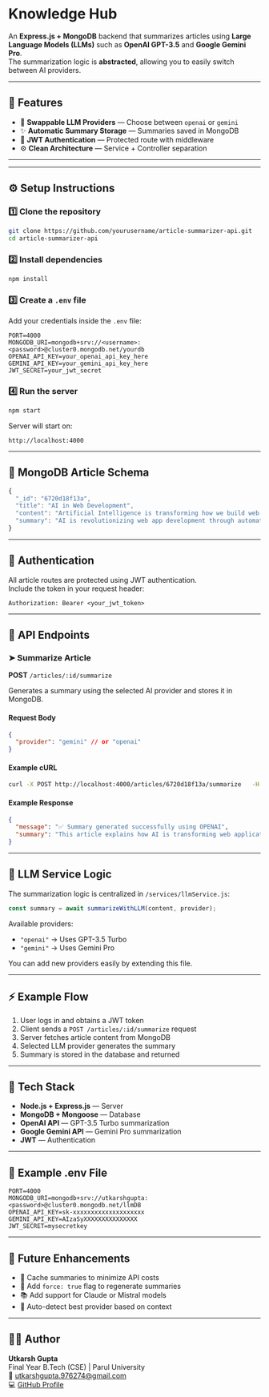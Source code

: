 # Knowledge Hub

An **Express.js + MongoDB** backend that summarizes articles using **Large Language Models (LLMs)** such as **OpenAI GPT-3.5** and **Google Gemini Pro**.  
The summarization logic is **abstracted**, allowing you to easily switch between AI providers.

---

## 🚀 Features

- 🧩 **Swappable LLM Providers** — Choose between `openai` or `gemini`
- ✨ **Automatic Summary Storage** — Summaries saved in MongoDB
- 🔐 **JWT Authentication** — Protected route with middleware
- ⚙️ **Clean Architecture** — Service + Controller separation

---


---

## ⚙️ Setup Instructions

### 1️⃣ Clone the repository
```bash
git clone https://github.com/yourusername/article-summarizer-api.git
cd article-summarizer-api
```

### 2️⃣ Install dependencies
```bash
npm install
```

### 3️⃣ Create a `.env` file
Add your credentials inside the `.env` file:

```env
PORT=4000
MONGODB_URI=mongodb+srv://<username>:<password>@cluster0.mongodb.net/yourdb
OPENAI_API_KEY=your_openai_api_key_here
GEMINI_API_KEY=your_gemini_api_key_here
JWT_SECRET=your_jwt_secret
```

### 4️⃣ Run the server
```bash
npm start
```

Server will start on:
```
http://localhost:4000
```

---

## 🧱 MongoDB Article Schema

```js
{
  "_id": "6720d18f13a",
  "title": "AI in Web Development",
  "content": "Artificial Intelligence is transforming how we build web apps...",
  "summary": "AI is revolutionizing web app development through automation and personalization."
}
```

---

## 🔑 Authentication

All article routes are protected using JWT authentication.  
Include the token in your request header:

```
Authorization: Bearer <your_jwt_token>
```

---

## 🧩 API Endpoints

### ➤ Summarize Article
**POST** `/articles/:id/summarize`

Generates a summary using the selected AI provider and stores it in MongoDB.

#### Request Body
```json
{
  "provider": "gemini" // or "openai"
}
```

#### Example cURL
```bash
curl -X POST http://localhost:4000/articles/6720d18f13a/summarize   -H "Authorization: Bearer <token>"   -H "Content-Type: application/json"   -d '{"provider":"openai"}'
```

#### Example Response
```json
{
  "message": "✅ Summary generated successfully using OPENAI",
  "summary": "This article explains how AI is transforming web applications..."
}
```

---

## 🧠 LLM Service Logic

The summarization logic is centralized in `/services/llmService.js`:

```js
const summary = await summarizeWithLLM(content, provider);
```

Available providers:
- `"openai"` → Uses GPT-3.5 Turbo
- `"gemini"` → Uses Gemini Pro

You can add new providers easily by extending this file.

---

## ⚡ Example Flow

1. User logs in and obtains a JWT token  
2. Client sends a `POST /articles/:id/summarize` request  
3. Server fetches article content from MongoDB  
4. Selected LLM provider generates the summary  
5. Summary is stored in the database and returned  

---

## 🧰 Tech Stack

- **Node.js + Express.js** — Server  
- **MongoDB + Mongoose** — Database  
- **OpenAI API** — GPT-3.5 Turbo summarization  
- **Google Gemini API** — Gemini Pro summarization  
- **JWT** — Authentication  

---

## 📜 Example .env File

```env
PORT=4000
MONGODB_URI=mongodb+srv://utkarshgupta:<password>@cluster0.mongodb.net/llmDB
OPENAI_API_KEY=sk-xxxxxxxxxxxxxxxxxxxx
GEMINI_API_KEY=AIzaSyXXXXXXXXXXXXXXX
JWT_SECRET=mysecretkey
```

---

## 🧩 Future Enhancements

- 🧾 Cache summaries to minimize API costs  
- 🔁 Add `force: true` flag to regenerate summaries  
- 📚 Add support for Claude or Mistral models  
- 🧠 Auto-detect best provider based on context  

---

## 👨‍💻 Author

**Utkarsh Gupta**  
Final Year B.Tech (CSE) | Parul University  
📧 [utkarshgupta.976274@gmail.com](mailto:utkarshgupta.976274@gmail.com)  
💻 [GitHub Profile](https://github.com/utkarsh-rgb)
